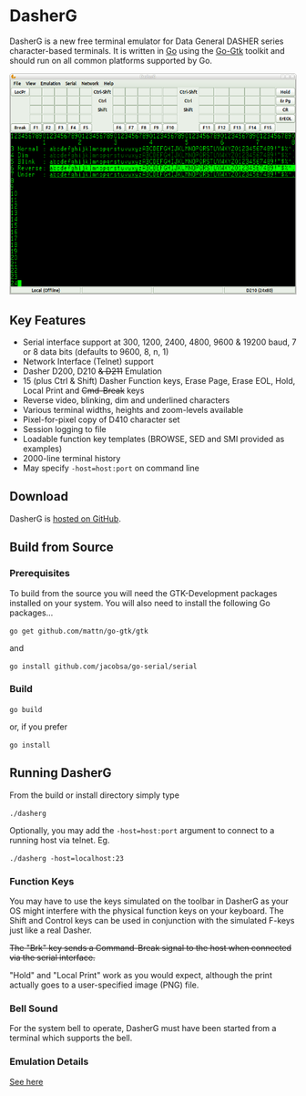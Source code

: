 # DasherG
DasherG is a new free terminal emulator for Data General DASHER series character-based terminals.  It is written in [Go](https://golang.org/) using the [Go-Gtk](https://github.com/mattn/go-gtk) toolkit and should run on all common platforms supported by Go.

![screenshot](screenshots/alpha-selftest.png "Alpha Screenshot")

## Key Features

* Serial interface support at 300, 1200, 2400, 4800, 9600 & 19200 baud, 7 or 8 data bits (defaults to 9600, 8, n, 1)
* Network Interface (Telnet) support
* Dasher D200, D210 ~~& D211~~ Emulation
* 15 (plus Ctrl & Shift) Dasher Function keys, Erase Page, Erase EOL, Hold, Local Print and ~~Cmd-Break~~ keys
* Reverse video, blinking, dim and underlined characters
* Various terminal widths, heights and zoom-levels available
* Pixel-for-pixel copy of D410 character set
* Session logging to file
* Loadable function key templates (BROWSE, SED and SMI provided as examples)
* 2000-line terminal history
* May specify ```-host=host:port``` on command line

## Download
DasherG is [hosted on GitHub](https://github.com/SMerrony/DasherG).

## Build from Source
### Prerequisites
To build from the source you will need the GTK-Development packages installed on your system.  You will also need to install the following Go packages...

```go get github.com/mattn/go-gtk/gtk``` 

and 

```go install github.com/jacobsa/go-serial/serial```

### Build
```go build```

or, if you prefer

```go install```

## Running DasherG
From the build or install directory simply type

```./dasherg```

Optionally, you may add the ```-host=host:port``` argument to connect to a running host via telnet. Eg. 

```./dasherg -host=localhost:23```

### Function Keys
You may have to use the keys simulated on the toolbar in DasherG as your OS might interfere with the physical function keys on your keyboard.  The Shift and Control keys can be used in conjunction with the simulated F-keys just like a real Dasher.

~~The "Brk" key sends a Command-Break signal to the host when connected via the serial interface.~~

"Hold" and "Local Print" work as you would expect, although the print actually goes to a user-specified image (PNG) file.

### Bell Sound

For the system bell to operate, DasherG must have been started from a terminal which supports the bell.

### Emulation Details
[See here](https://github.com/SMerrony/DasherG/blob/master/implementationChart.md)
